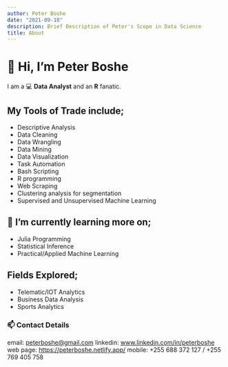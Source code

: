 ```yaml
---
author: Peter Boshe
date: "2021-09-18"
description: Brief Description of Peter's Scope in Data Science
title: About
---
```

# 👋 Hi, I’m Peter Boshe
I am a :computer: **Data Analyst** and an **R** fanatic.

## My Tools of Trade include;
- Descriptive Analysis
- Data Cleaning
- Data Wrangling
- Data Mining
- Data Visualization
- Task Automation
- Bash Scripting
- R programming
- Web Scraping
- Clustering analysis for segmentation
- Supervised and Unsupervised Machine Learning

## 🌱 I’m currently learning more on;

- Julia Programming
- Statistical Inference
- Practical/Applied Machine Learning


## Fields Explored;
- Telematic/IOT Analytics
- Business Data Analysis
- Sports Analytics

### 📫 Contact Details
email: peterboshe@gmail.com 
linkedin: www.linkedin.com/in/peterboshe
web page: https://peterboshe.netlify.app/
mobile: +255 688 372 127 / +255 769 405 758




